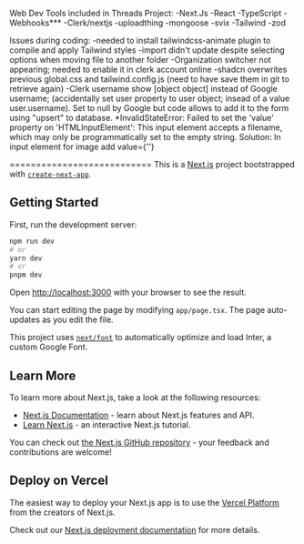 Web Dev Tools included in Threads Project:
-Next.Js
-React
-TypeScript
-Webhooks***
-Clerk/nextjs
-uploadthing
-mongoose
-svix
-Tailwind
-zod

Issues during coding:
-needed to install tailwindcss-animate plugin to compile and apply Tailwind styles
-import didn't update despite selecting options when moving file to another folder
-Organization switcher not appearing; needed to enable it in clerk account online
-shadcn overwrites previous global.css and tailwind.config.js (need to have save them in git to retrieve again)
-Clerk username show [object object] instead of Google username; (accidentally set user property to user object; insead of a value user.username). Set to null by Google but code allows to add it to the form using "upsert" to database.
*InvalidStateError: Failed to set the 'value' property on 'HTMLInputElement': This input element accepts a filename, which may only be programmatically set to the empty string. Solution: In input element for image add value={''}

===========================
This is a [Next.js](https://nextjs.org/) project bootstrapped with [`create-next-app`](https://github.com/vercel/next.js/tree/canary/packages/create-next-app).

## Getting Started

First, run the development server:

```bash
npm run dev
# or
yarn dev
# or
pnpm dev
```

Open [http://localhost:3000](http://localhost:3000) with your browser to see the result.

You can start editing the page by modifying `app/page.tsx`. The page auto-updates as you edit the file.

This project uses [`next/font`](https://nextjs.org/docs/basic-features/font-optimization) to automatically optimize and load Inter, a custom Google Font.

## Learn More

To learn more about Next.js, take a look at the following resources:

- [Next.js Documentation](https://nextjs.org/docs) - learn about Next.js features and API.
- [Learn Next.js](https://nextjs.org/learn) - an interactive Next.js tutorial.

You can check out [the Next.js GitHub repository](https://github.com/vercel/next.js/) - your feedback and contributions are welcome!

## Deploy on Vercel

The easiest way to deploy your Next.js app is to use the [Vercel Platform](https://vercel.com/new?utm_medium=default-template&filter=next.js&utm_source=create-next-app&utm_campaign=create-next-app-readme) from the creators of Next.js.

Check out our [Next.js deployment documentation](https://nextjs.org/docs/deployment) for more details.
